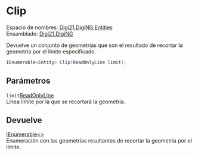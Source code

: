 # Clip

Espacio de nombres: [Digi21.DigiNG.Entities](https://app.gitbook.com/@digi21/s/ayuda-de-digi21/~/drafts/-MXR80mySoUUhqygVNjW/digi3d-net/programacion/.net/referencia/digi21.diging/digi21.diging.entities)   
Ensamblado: [Digi21.DigiNG](https://app.gitbook.com/@digi21/s/ayuda-de-digi21/~/drafts/-MXR80mySoUUhqygVNjW/digi3d-net/programacion/.net/referencia/digi21.diging)​‌

Devuelve un conjunto de geometrías que son el resultado de recortar la geometría por el límite especificado.

```csharp
IEnumerable<Entity> Clip(ReadOnlyLine limit);‌
```

## Parámetros

`limit`[ReadOnlyLine](../../../clases/readonlyline/)  
Línea límite por la que se recortará la geometría.

## Devuelve

[IEnumerable&lt;&gt;](https://docs.microsoft.com/en-us/dotnet/api/system.collections.generic.ienumerable-1?view=net-5.0)  
Enumeración con las geometrías resultantes de recortar la geometría por el límite.



